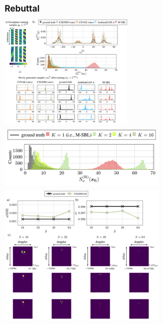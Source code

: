 # Rebuttal

<img src="3gpp_added.png" alt="Description" width="400">

![Description](plot_K.png)

![Description](plot_S.png)
